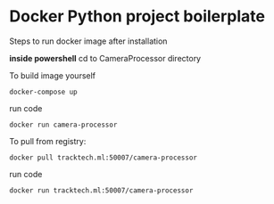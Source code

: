 # Docker Python project boilerplate
Steps to run docker image after installation

**inside powershell**
cd to CameraProcessor directory 

To build image yourself
```
docker-compose up
```
run code
```
docker run camera-processor
```

To pull from registry:
```
docker pull tracktech.ml:50007/camera-processor
```
run code
```
docker run tracktech.ml:50007/camera-processor 
``` 